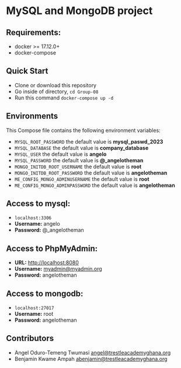 # MySQL and MongoDB project

## Requirements:
* docker >= 17.12.0+
* docker-compose

## Quick Start
* Clone or download this repository
* Go inside of directory,  `cd Group-08`
* Run this command `docker-compose up -d`


## Environments
This Compose file contains the following environment variables:

* `MYSQL_ROOT_PASSWORD` the default value is **mysql_paswd_2023**
* `MYSQL_DATABASE` the default value is **company_database**
* `MYSQL_USER` the default value is **angelo**
* `MYSQL_PASSWORD` the default value is **@_angelotheman**
* `MONGO_INITDB_ROOT_USERNAME` the default value is **root**
* `MONGO_INITDB_ROOT_PASSWORD` the default value is **angelotheman**
* `ME_CONFIG_MONGO_ADMINUSERNAME` the default value is **root**
* `ME_CONFIG_MONGO_ADMINPASSWORD` the default value is **angelotheman**

## Access to mysql: 
* `localhost:3306`
* **Username:** angelo 
* **Password:** @_angelotheman 

## Access to PhpMyAdmin: 
* **URL:** [http://localhost:8080](http://localhost:8080)
* **Username:** myadmin@myadmin.org
* **Password:** angelotheman

## Access to mongodb:
* `localhost:27017`
* **Username:** root
* **Password:** angelotheman

## Contributors
* Angel Oduro-Temeng Twumasi <angel@trestleacademyghana.org>
* Benjamin Kwame Ampah <abenjamin@trestleacademyghana.org>
